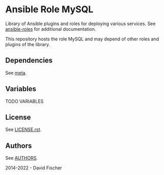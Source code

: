 # Ansible Role MySQL

Library of Ansible plugins and roles for deploying various services.
See [ansible-roles](https://github.com/davidfischer-ch/ansible-roles) for additional documentation.

This repository hosts the role MySQL and may depend of other roles and plugins of the library.

## Dependencies

See [meta](meta/main.yml).

## Variables

TODO VARIABLES

## License

See [LICENSE.rst](LICENSE.rst).

## Authors

See [AUTHORS](AUTHORS).

2014-2022 - David Fischer
